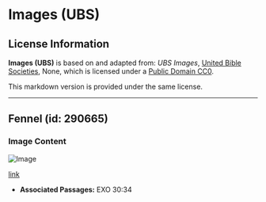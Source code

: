 # Images (UBS)

## License Information

**Images (UBS)** is based on and adapted from: _UBS Images_, [United Bible Societies](https://unitedbiblesocieties.org/), None, which is licensed under a [Public Domain CC0](https://creativecommons.org/public-domain/cc0/).

This markdown version is provided under the same license.



--------------------------------

## Fennel (id: 290665)

### Image Content

![Image](https://cdn.aquifer.bible/aquifer-content/resources/Media/WEB-0216_fennel.jpg)

[link](https://cdn.aquifer.bible/aquifer-content/resources/Media/WEB-0216_fennel.jpg)

* **Associated Passages:** EXO 30:34

